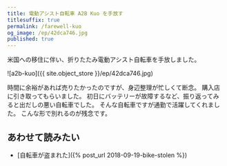 ```yaml
---
title: 電動アシスト自転車 A2B Kuo を手放す
titlesuffix: true
permalink: /farewell-kuo
og_image: /ep/42dca746.jpg
published: true
---
```


米国への移住に伴い、折りたたみ電動アシスト自転車を手放しました。

![a2b-kuo]({{ site.object_store }}/ep/42dca746.jpg)

時間に余裕があれば売りたかったのですが、身辺整理が忙しくて断念。
購入店に引き取ってもらいました。
初日にバッテリーが故障するなど、振り返ってみると出だしの悪い自転車でした。
そんな自転車ですが通勤で活躍してくれました。
こんな形で別れるのが残念です。

## あわせて読みたい

- [自転車が盗まれた]({% post_url 2018-09-19-bike-stolen %})
